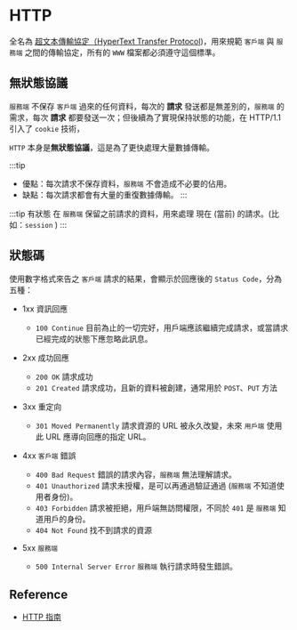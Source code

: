 # HTTP

全名為 [超文本傳輸協定（HyperText Transfer Protocol](https://zh.wikipedia.org/wiki/%E8%B6%85%E6%96%87%E6%9C%AC%E4%BC%A0%E8%BE%93%E5%8D%8F%E8%AE%AE))，用來規範 `客戶端` 與 `服務端` 之間的傳輸協定，所有的 `WWW` 檔案都必須遵守這個標準。

## 無狀態協議

`服務端` 不保存 `客戶端` 過來的任何資料，每次的 **請求** 發送都是無差別的，`服務端` 的需求，每次 **請求** 都要發送一次；但後續為了實現保持狀態的功能，在 HTTP/1.1 引入了 `cookie` 技術，

`HTTP` 本身是**無狀態協議**，這是為了更快處理大量數據傳輸。

:::tip
 - 優點：每次請求不保存資料，`服務端` 不會造成不必要的佔用。
 - 缺點：每次請求都會有大量的重復數據傳輸。
:::

:::tip 有狀態
在 `服務端` 保留之前請求的資料，用來處理 現在 (當前) 的請求。(比如：`session` )
:::

## 狀態碼
使用數字格式來告之 `客戶端` 請求的結果，會顯示於回應後的 `Status Code`，分為五種：
- 1xx 資訊回應
  - `100 Continue` 目前為止的一切完好，用戶端應該繼續完成請求，或當請求已經完成的狀態下應忽略此訊息。
- 2xx 成功回應
  - `200 OK` 請求成功
  - `201 Created` 請求成功，且新的資料被創建，通常用於 `POST`、`PUT` 方法
- 3xx 重定向
  - `301 Moved Permanently` 請求資源的 URL 被永久改變，未來 `用戶端` 使用此 URL 應導向回應的指定 URL。

- 4xx `客戶端` 錯誤
  - `400 Bad Request` 錯誤的請求內容，`服務端` 無法理解請求。
  - `401 Unauthorized` 請求未授權，是可以再通過驗証通過 (`服務端` 不知道使用者身份)。
  - `403 Forbidden` 請求被拒絕，用戶端無訪問權限，不同於 `401` 是 `服務端` 知道用戶的身份。
  - `404 Not Found` 找不到請求的資源
- 5xx `服務端` 
  - `500 Internal Server Error` `服務端` 執行請求時發生錯誤。 

## Reference
- [HTTP 指南](https://halfrost.com/http/)
